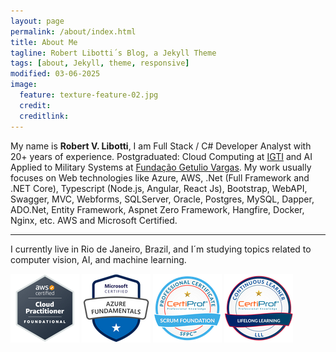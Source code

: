 ```yaml
---
layout: page
permalink: /about/index.html
title: About Me
tagline: Robert Libotti´s Blog, a Jekyll Theme
tags: [about, Jekyll, theme, responsive]
modified: 03-06-2025
image:
  feature: texture-feature-02.jpg
  credit: 
  creditlink: 
---
```


My name is **Robert V. Libotti**, I am Full Stack / C# Developer Analyst with 20+ years of experience. Postgraduated: Cloud Computing at [IGTI](https://igti.com.br/) and AI Applied to Military Systems at [Fundação Getulio Vargas](https://portal.fgv.br/). My work usually focuses on Web technologies like Azure, AWS, .Net (Full Framework and .NET Core), Typescript (Node.js, Angular, React Js), Bootstrap, WebAPI, Swagger, MVC, Webforms, SQLServer, Oracle, Postgres, MySQL, Dapper, ADO.Net, Entity Framework, Aspnet Zero Framework, Hangfire, Docker, Nginx, etc. AWS and Microsoft Certified.    

---
I currently live in Rio de Janeiro, Brazil, and I´m studying topics related to computer vision, AI, and machine learning.

[![AWS](/images/image-aws.png)](https://www.credly.com/badges/badb594f-7f77-4478-9280-a90a46613dc3) [![AZURE](/images/image-azure.png)](https://www.credly.com/badges/2ec8e2cf-7986-411d-9ee9-f8e2abc4922c) [![SCRUM](/images/Scrum-Foundation-Professional-Certificate-SFPC-2021_.png)](https://www.credly.com/badges/2a04c45c-bf72-4d27-b563-e8cc49451763) [![LIFELONG LEARNING](/images/CertiProf-Badge-LLL.png)](https://www.credly.com/badges/707fa40c-0088-476e-8e98-363d1a325c60)
